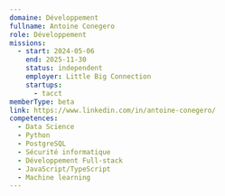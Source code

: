 ```yaml
---
domaine: Développement
fullname: Antoine Conegero
role: Développement
missions:
  - start: 2024-05-06
    end: 2025-11-30
    status: independent
    employer: Little Big Connection
    startups:
      - tacct
memberType: beta
link: https://www.linkedin.com/in/antoine-conegero/
competences:
  - Data Science
  - Python
  - PostgreSQL
  - Sécurité informatique
  - Développement Full-stack
  - JavaScript/TypeScript
  - Machine learning
---
```

